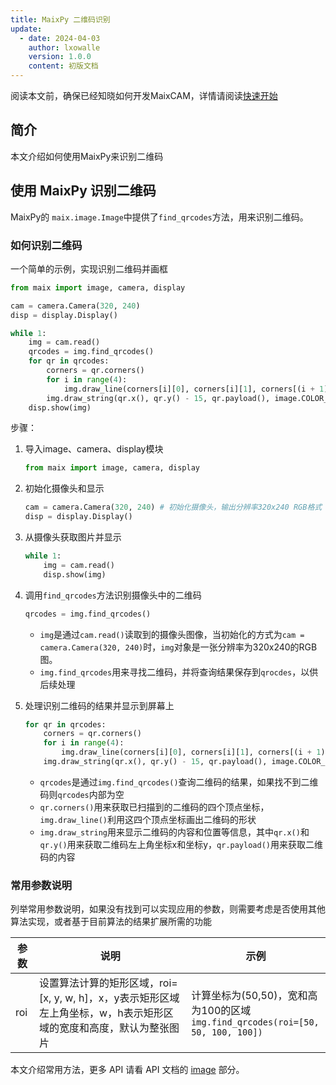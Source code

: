 ```yaml
---
title: MaixPy 二维码识别
update:
  - date: 2024-04-03
    author: lxowalle
    version: 1.0.0
    content: 初版文档
---
```


阅读本文前，确保已经知晓如何开发MaixCAM，详情请阅读[快速开始](../README.md)

## 简介

本文介绍如何使用MaixPy来识别二维码


## 使用 MaixPy 识别二维码

MaixPy的 `maix.image.Image`中提供了`find_qrcodes`方法，用来识别二维码。

### 如何识别二维码

一个简单的示例，实现识别二维码并画框

```python
from maix import image, camera, display

cam = camera.Camera(320, 240)
disp = display.Display()

while 1:
    img = cam.read()
    qrcodes = img.find_qrcodes()
    for qr in qrcodes:
        corners = qr.corners()
        for i in range(4):
            img.draw_line(corners[i][0], corners[i][1], corners[(i + 1) % 4][0], corners[(i + 1) % 4][1], image.COLOR_RED)
        img.draw_string(qr.x(), qr.y() - 15, qr.payload(), image.COLOR_RED)
    disp.show(img)
```

步骤：

1. 导入image、camera、display模块

   ```python
   from maix import image, camera, display
   ```

2. 初始化摄像头和显示

   ```python
   cam = camera.Camera(320, 240) # 初始化摄像头，输出分辨率320x240 RGB格式
   disp = display.Display()
   ```

3. 从摄像头获取图片并显示

   ```python
   while 1:
       img = cam.read()
       disp.show(img)
   ```

4. 调用`find_qrcodes`方法识别摄像头中的二维码

   ```python
   qrcodes = img.find_qrcodes()
   ```

   - `img`是通过`cam.read()`读取到的摄像头图像，当初始化的方式为`cam = camera.Camera(320, 240)`时，`img`对象是一张分辨率为320x240的RGB图。
   - `img.find_qrcodes`用来寻找二维码，并将查询结果保存到`qrocdes`，以供后续处理

5. 处理识别二维码的结果并显示到屏幕上

   ```python
   for qr in qrcodes:
       corners = qr.corners()
       for i in range(4):
           img.draw_line(corners[i][0], corners[i][1], corners[(i + 1) % 4][0], corners[(i + 1) % 4][1], image.COLOR_RED)
       img.draw_string(qr.x(), qr.y() - 15, qr.payload(), image.COLOR_RED)
   ```

   - `qrcodes`是通过`img.find_qrcodes()`查询二维码的结果，如果找不到二维码则`qrcodes`内部为空
   - `qr.corners()`用来获取已扫描到的二维码的四个顶点坐标，`img.draw_line()`利用这四个顶点坐标画出二维码的形状
   - `img.draw_string`用来显示二维码的内容和位置等信息，其中`qr.x()`和`qr.y()`用来获取二维码左上角坐标x和坐标y，`qr.payload()`用来获取二维码的内容

### 常用参数说明

列举常用参数说明，如果没有找到可以实现应用的参数，则需要考虑是否使用其他算法实现，或者基于目前算法的结果扩展所需的功能

| 参数 | 说明                                                         | 示例                                                         |
| ---- | ------------------------------------------------------------ | ------------------------------------------------------------ |
| roi  | 设置算法计算的矩形区域，roi=[x, y, w, h]，x，y表示矩形区域左上角坐标，w，h表示矩形区域的宽度和高度，默认为整张图片 | 计算坐标为(50,50)，宽和高为100的区域<br />```img.find_qrcodes(roi=[50, 50, 100, 100])``` |

本文介绍常用方法，更多 API 请看 API 文档的 [image](../../../api/maix/image.md) 部分。

